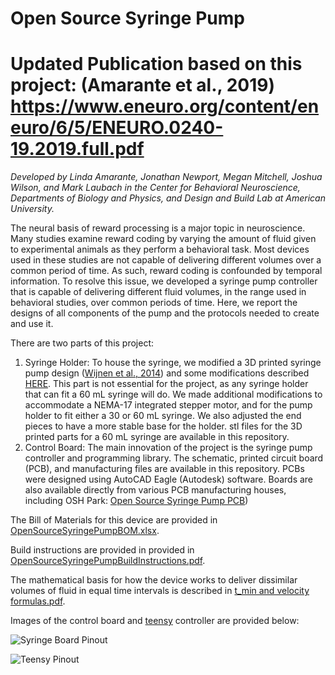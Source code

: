# Open Source Syringe Pump

# Updated Publication based on this project: (Amarante et al., 2019) https://www.eneuro.org/content/eneuro/6/5/ENEURO.0240-19.2019.full.pdf

*Developed by Linda Amarante, Jonathan Newport, Megan Mitchell, Joshua Wilson, and Mark Laubach in the Center for Behavioral Neuroscience, Departments of Biology and Physics, and Design and Build Lab at American University.*

The neural basis of reward processing is a major topic in neuroscience. Many studies examine reward coding by varying the amount of fluid given to experimental animals as they perform a behavioral task. Most devices used in these studies are not capable of delivering different volumes over a common period of time. As such, reward coding is confounded by temporal information. To resolve this issue, we developed a syringe pump controller that is capable of delivering different fluid volumes, in the range used in behavioral studies, over common periods of time. Here, we report the designs of all components of the pump and the protocols needed to create and use it.

There are two parts of this project:

1. Syringe Holder: To house the syringe, we modified a 3D printed syringe pump design ([Wijnen et al., 2014](https://journals.plos.org/plosone/article?id=10.1371/journal.pone.0107216)) and some modifications described [HERE](https://www.appropedia.org/Lynch_open_source_syringe_pump_modifications). This part is not essential for the project, as any syringe holder that can fit a 60 mL syringe will do. We made additional modifications to accommodate a NEMA-17 integrated stepper motor, and for the pump holder to fit either a 30 or 60 mL syringe. We also adjusted the end pieces to have a more stable base for the holder. stl files for the 3D printed parts for a 60 mL syringe are available in this repository.
2. Control Board: The main innovation of the project is the syringe pump controller and programming library. The schematic, printed circuit board (PCB), and manufacturing files are available in this repository. PCBs were designed using AutoCAD Eagle (Autodesk) software. Boards are also available directly from various PCB manufacturing houses, including OSH Park: [Open Source Syringe Pump PCB](https://oshpark.com/shared_projects/VtseE2Ia))

The Bill of Materials for this device are provided in [OpenSourceSyringePumpBOM.xlsx](https://github.com/LaubachLab/OpenSourceSyringePump/blob/master/OpenSourceSyringePumpBOM.xlsx).

Build instructions are provided in provided in [OpenSourceSyringePumpBuildInstructions.pdf](https://github.com/LaubachLab/OpenSourceSyringePump/blob/master/OpenSourceSyringePumpBuildInstructions.pdf).

The mathematical basis for how the device works to deliver dissimilar volumes of fluid in equal time intervals is described in [t_min and velocity formulas.pdf](https://github.com/LaubachLab/OpenSourceSyringePump/blob/master/t_min%20and%20velocity%20formulas.pdf).

Images of the control board and [teensy](https://www.pjrc.com/teensy/) controller are provided below:

![Syringe Board Pinout](Syringe_Board_Pinout.png)

![Teensy Pinout](Syringe_Teensy_Pinout.png)
